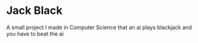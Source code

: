 # Jack Black
A small project I made in Computer Science that an ai plays blackjack and you have to beat the ai
